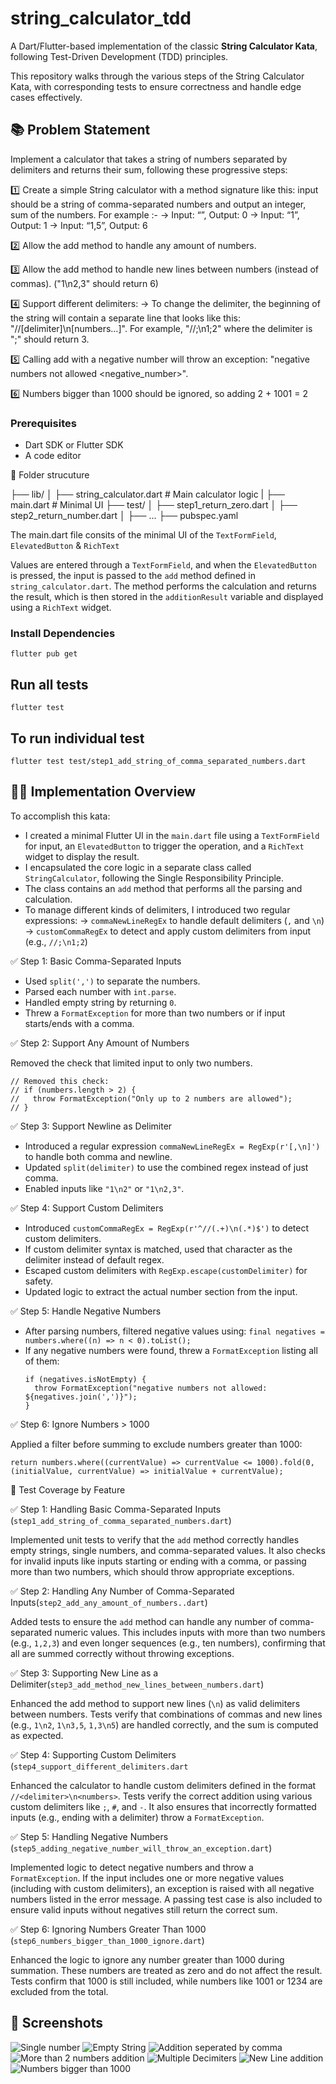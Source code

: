 # string_calculator_tdd

A Dart/Flutter-based implementation of the classic **String Calculator Kata**, following Test-Driven Development (TDD) principles.

This repository walks through the various steps of the String Calculator Kata, with corresponding tests to ensure correctness and handle edge cases effectively.

## 📚 Problem Statement

Implement a calculator that takes a string of numbers separated by delimiters and returns their sum, following these progressive steps:

1️⃣ Create a simple String calculator with a method signature like this:
  input should be a string of comma-separated numbers and output an integer, sum of the numbers.
  For example :-
    -> Input: “”, Output: 0
    -> Input: “1”, Output: 1
    -> Input: “1,5”, Output: 6

2️⃣ Allow the add method to handle any amount of numbers.

3️⃣ Allow the add method to handle new lines between numbers (instead of commas). ("1\n2,3" should return 6)

4️⃣ Support different delimiters:
  -> To change the delimiter, the beginning of the string will contain a separate line that looks like this: "//[delimiter]\n[numbers…]". For example, "//;\n1;2" where the delimiter is ";" should return 3.

5️⃣ Calling add with a negative number will throw an exception: "negative numbers not allowed <negative_number>".

6️⃣ Numbers bigger than 1000 should be ignored, so adding 2 + 1001 = 2    

### Prerequisites

- Dart SDK or Flutter SDK
- A code editor

📁 Folder strucuture

├── lib/
│   ├── string_calculator.dart      # Main calculator logic
|   ├── main.dart                   # Minimal UI
├── test/
│   ├── step1_return_zero.dart
│   ├── step2_return_number.dart
│   ├── ...
├── pubspec.yaml

The main.dart file consits of the minimal UI of the `TextFormField`, `ElevatedButton` & `RichText`

Values are entered through a `TextFormField`, and when the `ElevatedButton` is pressed, the input is passed to the `add` method defined in `string_calculator.dart`. The method performs the calculation and returns the result, which is then stored in the `additionResult` variable and displayed using a `RichText` widget.

### Install Dependencies

`flutter pub get`

## Run all tests 

`flutter test`

## To run individual test

`flutter test test/step1_add_string_of_comma_separated_numbers.dart`

## 🧑‍💻 Implementation Overview

To accomplish this kata:

* I created a minimal Flutter UI in the `main.dart` file using a `TextFormField` for input, an `ElevatedButton` to trigger the operation, and a `RichText` widget to display the result.
* I encapsulated the core logic in a separate class called `StringCalculator`, following the Single Responsibility Principle.
* The class contains an `add` method that performs all the parsing and calculation.
* To manage different kinds of delimiters, I introduced two regular expressions:
  -> `commaNewLineRegEx` to handle default delimiters (`,` and `\n`)
  -> `customCommaRegEx` to detect and apply custom delimiters from input (e.g., `//;\n1;2`)

✅ Step 1: Basic Comma-Separated Inputs

  * Used `split(',')` to separate the numbers.
  * Parsed each number with `int.parse`.
  * Handled empty string by returning `0`.
  * Threw a `FormatException` for more than two numbers or if input starts/ends with a comma.

✅ Step 2: Support Any Amount of Numbers

  Removed the check that limited input to only two numbers.
  ```
  // Removed this check:
  // if (numbers.length > 2) {
  //   throw FormatException("Only up to 2 numbers are allowed");
  // }
  ```

✅ Step 3: Support Newline as Delimiter

  * Introduced a regular expression `commaNewLineRegEx = RegExp(r'[,\n]')` to handle both comma and newline.
  * Updated `split(delimiter)` to use the combined regex instead of just comma.
  * Enabled inputs like `"1\n2"` or `"1\n2,3"`.

✅ Step 4: Support Custom Delimiters

  * Introduced `customCommaRegEx = RegExp(r'^//(.+)\n(.*)$')` to detect custom delimiters.
  * If custom delimiter syntax is matched, used that character as the delimiter instead of default regex.
  * Escaped custom delimiters with `RegExp.escape(customDelimiter)` for safety.
  * Updated logic to extract the actual number section from the input.

✅ Step 5: Handle Negative Numbers

  * After parsing numbers, filtered negative values using: `final negatives = numbers.where((n) => n < 0).toList();`
  * If any negative numbers were found, threw a `FormatException` listing all of them:
    ```
    if (negatives.isNotEmpty) {
      throw FormatException("negative numbers not allowed: ${negatives.join(',')}");
    }
    ```

✅ Step 6: Ignore Numbers > 1000

  Applied a filter before summing to exclude numbers greater than 1000:

  `return numbers.where((currentValue) => currentValue <= 1000).fold(0, (initialValue, currentValue) => initialValue + currentValue);`

🧪 Test Coverage by Feature

✅ Step 1: Handling Basic Comma-Separated Inputs (`step1_add_string_of_comma_separated_numbers.dart`)

Implemented unit tests to verify that the `add` method correctly handles empty strings, single numbers, and comma-separated values. It also checks for invalid inputs like inputs starting or ending with a comma, or passing more than two numbers, which should throw appropriate exceptions.

✅ Step 2: Handling Any Number of Comma-Separated Inputs(`step2_add_any_amount_of_numbers..dart`)

Added tests to ensure the `add` method can handle any number of comma-separated numeric values. This includes inputs with more than two numbers (e.g., `1,2,3`) and even longer sequences (e.g., ten numbers), confirming that all are summed correctly without throwing exceptions.

✅ Step 3: Supporting New Line as a Delimiter(`step3_add_method_new_lines_between_numbers.dart`)

Enhanced the add method to support new lines (`\n`) as valid delimiters between numbers. Tests verify that combinations of commas and new lines (e.g., `1\n2`, `1\n3,5`, `1,3\n5`) are handled correctly, and the sum is computed as expected.

✅ Step 4: Supporting Custom Delimiters (`step4_support_different_delimiters.dart`

Enhanced the calculator to handle custom delimiters defined in the format `//<delimiter>\n<numbers>`. Tests verify the correct addition using various custom delimiters like `;`, `#`, and `-`. It also ensures that incorrectly formatted inputs (e.g., ending with a delimiter) throw a `FormatException`.

✅ Step 5: Handling Negative Numbers (`step5_adding_negative_number_will_throw_an_exception.dart`)

Implemented logic to detect negative numbers and throw a `FormatException`. If the input includes one or more negative values (including with custom delimiters), an exception is raised with all negative numbers listed in the error message. A passing test case is also included to ensure valid inputs without negatives still return the correct sum.

✅ Step 6: Ignoring Numbers Greater Than 1000 (`step6_numbers_bigger_than_1000_ignore.dart`)

Enhanced the logic to ignore any number greater than 1000 during summation. These numbers are treated as zero and do not affect the result. Tests confirm that 1000 is still included, while numbers like 1001 or 1234 are excluded from the total.

## 📸 Screenshots

![Single number](assets/single_number.png)
![Empty String](assets/empty_string.png)
![Addition seperated by comma](assets/addition_seperated_by_comma.png)
![More than 2 numbers addition](assets/more_than_2_numbers_addition.png)
![Multiple Decimiters](assets/multiple_delimiters.png)
![New Line addition](assets/new_line_addition.png)
![Numbers bigger than 1000](assets/numbers_bigger_than_1000_considered_0.png)

